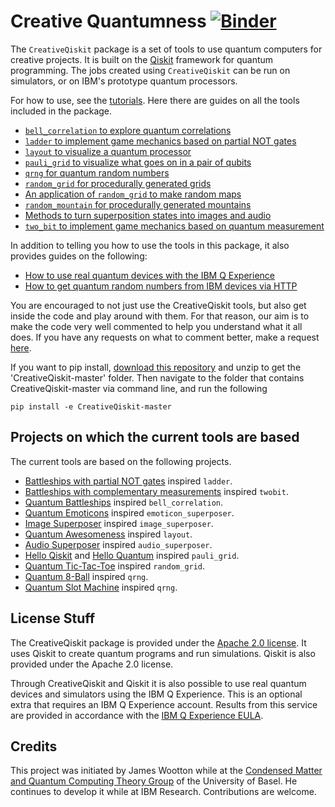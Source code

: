 # Creative Quantumness [![Binder](https://mybinder.org/badge_logo.svg)](https://mybinder.org/v2/gh/quantumjim/CreativeQiskit/master?filepath=README.ipynb)

The `CreativeQiskit` package is a set of tools to use quantum computers for creative projects. It is built on the [Qiskit](https://qiskit.org) framework for quantum programming. The jobs created using `CreativeQiskit` can be run on simulators, or on IBM's prototype quantum processors.

For how to use, see the [tutorials](tutorials/README.md). Here there are guides on all the tools included in the package.

* [`bell_correlation` to explore quantum correlations](tutorials/bell_correlation.ipynb)
* [`ladder` to implement game mechanics based on partial NOT gates](tutorials/ladder.ipynb)
* [`layout` to visualize a quantum processor](tutorials/layout.ipynb)
* [`pauli_grid` to visualize what goes on in a pair of qubits](tutorials/pauli_grid.ipynb)
* [`qrng` for quantum random numbers](tutorials/qrng.ipynb)
* [`random_grid` for procedurally generated grids](tutorials/random_grid.ipynb)
* [An application of `random_grid` to make random maps](tutorials/random-maps-with-random_grid.ipynb)
* [`random_mountain` for procedurally generated mountains](tutorials/random_mountain.ipynb)
* [Methods to turn superposition states into images and audio](tutorials/superposers.ipynb)
* [`two_bit` to implement game mechanics based on quantum measurement](tutorials/twobit.ipynb)

In addition to telling you how to use the tools in this package, it also provides guides on the following:

* [How to use real quantum devices with the IBM Q Experience](tutorials/Using-IBM-Q-Experience.ipynb)
* [How to get quantum random numbers from IBM devices via HTTP](tutorials/qrng_with_http.ipynb)

You are encouraged to not just use the CreativeQiskit tools, but also get inside the code and play around with them. For that reason, our aim is to make the code very well commented to help you understand what it all does. If you have any requests on what to comment better, make a request [here](https://github.com/quantumjim/CreativeQiskit/issues/new).

If you want to pip install, [download this repository](https://github.com/quantumjim/CreativeQiskit/archive/master.zip) and unzip to get the 'CreativeQiskit-master' folder. Then navigate to the folder that contains CreativeQiskit-master via command line, and run the following

    pip install -e CreativeQiskit-master
    
## Projects on which the current tools are based

The current tools are based on the following projects.

* [Battleships with partial NOT gates](https://medium.com/qiskit/how-to-program-a-quantum-computer-982a9329ed02) inspired `ladder`.
* [Battleships with complementary measurements](https://medium.com/@decodoku/how-to-program-a-quantum-computer-part-2-f0d3eee872fe) inspired `twobit`.
* [Quantum Battleships](https://medium.com/@decodoku/quantum-battleships-the-first-multiplayer-game-for-a-quantum-computer-e4d600ccb3f3) inspired `bell_correlation`.
* [Quantum Emoticons](https://medium.com/qiskit/making-a-quantum-computer-smile-cee86a6fc1de) inspired `emoticon_superposer`.
* [Image Superposer](https://medium.com/qiskit/a-quantum-superposition-of-a-tiger-and-a-bear-b461e3b23908)
 inspired `image_superposer`.
* [Quantum Awesomeness](https://github.com/Qiskit/qiskit-tutorials/blob/master/community/games/quantum_awesomeness.ipynb) inspired `layout`.
* [Audio Superposer](https://github.com/Qiskit/qiskit-tutorials/blob/master/community/hello_world/laurel_or_yanny.ipynb) inspired `audio_superposer`.
* [Hello Qiskit](https://github.com/Qiskit/qiskit-tutorials/blob/master/community/games/Hello_Qiskit.ipynb)
  and [Hello Quantum](http://helloquantum.mybluemix.net/) inspired `pauli_grid`.
* [Quantum Tic-Tac-Toe](https://github.com/Qiskit/qiskit-tutorials/blob/master/community/games/quantum_tic_tac_toe.ipynb)  inspired `random_grid`.
* [Quantum 8-Ball](https://github.com/Qiskit/qiskit-tutorials/blob/master/community/hello_world/quantum_8ball.ipynb)  inspired `qrng`.
* [Quantum Slot Machine](https://github.com/Qiskit/qiskit-tutorials/blob/master/community/games/quantum_slot_machine.ipynb)  inspired `qrng`.

## License Stuff

The CreativeQiskit package is provided under the [Apache 2.0 license](LICENSE.txt). It uses Qiskit to create quantum programs and run simulations. Qiskit is also provided under the Apache 2.0 license.

Through CreativeQiskit and Qiskit it is also possible to use real quantum devices and simulators using the IBM Q Experience. This is an optional extra that requires an IBM Q Experience account. Results from this service are provided in accordance with the [IBM Q Experience EULA](https://quantumexperience.ng.bluemix.net/qx/terms).

## Credits

This project was initiated by James Wootton while at the [Condensed Matter and Quantum Computing Theory Group](http://www.quantumtheory.unibas.ch/) of the University of Basel. He continues to develop it while at IBM Research. Contributions are welcome.
